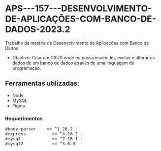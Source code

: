 # APS---157---DESENVOLVIMENTO-DE-APLICAÇÕES-COM-BANCO-DE-DADOS-2023.2

Trabalho da matéria de Desenvolvimento de Aplicações com Banco de Dados
- Objetivo: Criar um CRUD onde eu possa inserir, ler, excluir e alterar os dados de um banco de dados através de uma linguagem de programação.

## Ferramentas utilizadas:
- Node
- MySQL
- Figma

### Requerimentos

<pre>
#body-parser	== ^1.20.2 - 
#express		  == ^4.18.2 - 
#mysql			  == ^2.18.1 - 
#mysql2			  == ^3.6.3  - 
</pre>   

